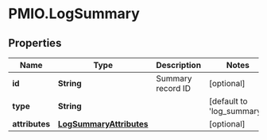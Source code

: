 # PMIO.LogSummary

## Properties
Name | Type | Description | Notes
------------ | ------------- | ------------- | -------------
**id** | **String** | Summary record ID | [optional] 
**type** | **String** |  | [default to &#39;log_summary&#39;]
**attributes** | [**LogSummaryAttributes**](LogSummaryAttributes.md) |  | [optional] 


